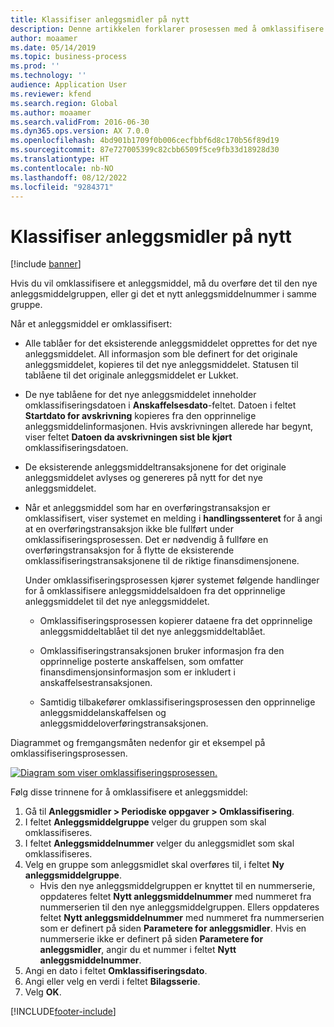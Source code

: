 ```yaml
---
title: Klassifiser anleggsmidler på nytt
description: Denne artikkelen forklarer prosessen med å omklassifisere anleggsmidler. Hvis du vil omklassifisere et anleggsmiddel, må du overføre det til den nye anleggsmiddelgruppen, eller gi det et nytt anleggsmiddelnummer i samme gruppe.
author: moaamer
ms.date: 05/14/2019
ms.topic: business-process
ms.prod: ''
ms.technology: ''
audience: Application User
ms.reviewer: kfend
ms.search.region: Global
ms.author: moaamer
ms.search.validFrom: 2016-06-30
ms.dyn365.ops.version: AX 7.0.0
ms.openlocfilehash: 4bd901b1709f0b006cecfbbf6d8c170b56f89d19
ms.sourcegitcommit: 87e727005399c82cbb6509f5ce9fb33d18928d30
ms.translationtype: HT
ms.contentlocale: nb-NO
ms.lasthandoff: 08/12/2022
ms.locfileid: "9284371"
---
```

# <a name="reclassify-fixed-assets"></a>Klassifiser anleggsmidler på nytt

[!include [banner](../../includes/banner.md)]

Hvis du vil omklassifisere et anleggsmiddel, må du overføre det til den nye anleggsmiddelgruppen, eller gi det et nytt anleggsmiddelnummer i samme gruppe. 

Når et anleggsmiddel er omklassifisert:

- Alle tablåer for det eksisterende anleggsmiddelet opprettes for det nye anleggsmiddelet. All informasjon som ble definert for det originale anleggsmiddelet, kopieres til det nye anleggsmiddelet. Statusen til tablåene til det originale anleggsmiddelet er Lukket. 

- De nye tablåene for det nye anleggsmiddelet inneholder omklassifiseringsdatoen i **Anskaffelsesdato**-feltet. Datoen i feltet **Startdato for avskrivning** kopieres fra den opprinnelige anleggsmiddelinformasjonen. Hvis avskrivningen allerede har begynt, viser feltet **Datoen da avskrivningen sist ble kjørt** omklassifiseringsdatoen. 

- De eksisterende anleggsmiddeltransaksjonene for det originale anleggsmiddelet avlyses og genereres på nytt for det nye anleggsmiddelet.

- Når et anleggsmiddel som har en overføringstransaksjon er omklassifisert, viser systemet en melding i **handlingssenteret** for å angi at en overføringstransaksjon ikke ble fullført under omklassifiseringsprosessen. Det er nødvendig å fullføre en overføringstransaksjon for å flytte de eksisterende omklassifiseringstransaksjonene til de riktige finansdimensjonene. 

   Under omklassifiseringsprosessen kjører systemet følgende handlinger for å omklassifisere anleggsmiddelsaldoen fra det opprinnelige anleggsmiddelet til det nye anleggsmiddelet. 
   
   - Omklassifiseringsprosessen kopierer dataene fra det opprinnelige anleggsmiddeltablået til det nye anleggsmiddeltablået.

   - Omklassifiseringstransaksjonen bruker informasjon fra den opprinnelige posterte anskaffelsen, som omfatter finansdimensjonsinformasjon som er inkludert i anskaffelsestransaksjonen.  
   
   - Samtidig tilbakefører omklassifiseringsprosessen den opprinnelige anleggsmiddelanskaffelsen og anleggsmiddeloverføringstransaksjonen. 

Diagrammet og fremgangsmåten nedenfor gir et eksempel på omklassifiseringsprosessen. 

[![Diagram som viser omklassifiseringsprosessen.](../media/reclassification-process-01.png)](../media/reclassification-process-01.png)

Følg disse trinnene for å omklassifisere et anleggsmiddel:

1. Gå til **Anleggsmidler > Periodiske oppgaver > Omklassifisering**.
2. I feltet **Anleggsmiddelgruppe** velger du gruppen som skal omklassifiseres.
3. I feltet **Anleggsmiddelnummer** velger du anleggsmidlet som skal omklassifiseres.
4. Velg en gruppe som anleggsmidlet skal overføres til, i feltet **Ny anleggsmiddelgruppe**.
    * Hvis den nye anleggsmiddelgruppen er knyttet til en nummerserie, oppdateres feltet **Nytt anleggsmiddelnummer** med nummeret fra nummerserien til den nye anleggsmiddelgruppen. Ellers oppdateres feltet **Nytt anleggsmiddelnummer** med nummeret fra nummerserien som er definert på siden **Parametere for anleggsmidler**. Hvis en nummerserie ikke er definert på siden **Parametere for anleggsmidler**, angir du et nummer i feltet **Nytt anleggsmiddelnummer**.  
5. Angi en dato i feltet **Omklassifiseringsdato**.
6. Angi eller velg en verdi i feltet **Bilagsserie**.
7. Velg **OK**.


[!INCLUDE[footer-include](../../../includes/footer-banner.md)]
